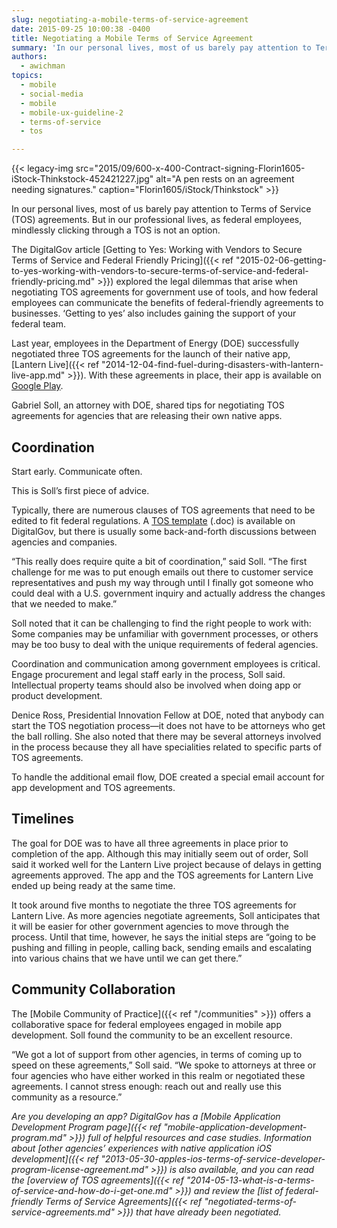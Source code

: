 ```yaml
---
slug: negotiating-a-mobile-terms-of-service-agreement
date: 2015-09-25 10:00:38 -0400
title: Negotiating a Mobile Terms of Service Agreement
summary: 'In our personal lives, most of us barely pay attention to Terms of Service (TOS) agreements. But in our professional lives, as federal employees, mindlessly clicking through a TOS is not an option. The DigitalGov article Getting to Yes: Working with Vendors to Secure Terms of Service and Federal Friendly Pricing explored the legal dilemmas'
authors:
  - awichman
topics:
  - mobile
  - social-media
  - mobile
  - mobile-ux-guideline-2
  - terms-of-service
  - tos

---
```


{{< legacy-img src="2015/09/600-x-400-Contract-signing-Florin1605-iStock-Thinkstock-452421227.jpg" alt="A pen rests on an agreement needing signatures." caption="Florin1605/iStock/Thinkstock" >}}

In our personal lives, most of us barely pay attention to Terms of Service (TOS) agreements. But in our professional lives, as federal employees, mindlessly clicking through a TOS is not an option.

The DigitalGov article [Getting to Yes: Working with Vendors to Secure Terms of Service and Federal Friendly Pricing]({{< ref "2015-02-06-getting-to-yes-working-with-vendors-to-secure-terms-of-service-and-federal-friendly-pricing.md" >}}) explored the legal dilemmas that arise when negotiating TOS agreements for government use of tools, and how federal employees can communicate the benefits of federal-friendly agreements to businesses. &#8216;Getting to yes&#8217; also includes gaining the support of your federal team.

Last year, employees in the Department of Energy (DOE) successfully negotiated three TOS agreements for the launch of their native app, [Lantern Live]({{< ref "2014-12-04-find-fuel-during-disasters-with-lantern-live-app.md" >}}). With these agreements in place, their app is available on [Google Play](https://play.google.com/store/apps/details?id=gov.doe.lanternlive).

Gabriel Soll, an attorney with DOE, shared tips for negotiating TOS agreements for agencies that are releasing their own native apps.

## Coordination

Start early. Communicate often.

This is Soll’s first piece of advice.

Typically, there are numerous clauses of TOS agreements that need to be edited to fit federal regulations. A [TOS template](https://s3.amazonaws.com/digitalgov/_legacy-img/2014/01/model-amendment-to-tos-for-g.doc) (.doc) is available on DigitalGov, but there is usually some back-and-forth discussions between agencies and companies.

“This really does require quite a bit of coordination,” said Soll. “The first challenge for me was to put enough emails out there to customer service representatives and push my way through until I finally got someone who could deal with a U.S. government inquiry and actually address the changes that we needed to make.”

Soll noted that it can be challenging to find the right people to work with: Some companies may be unfamiliar with government processes, or others may be too busy to deal with the unique requirements of federal agencies.

Coordination and communication among government employees is critical. Engage procurement and legal staff early in the process, Soll said. Intellectual property teams should also be involved when doing app or product development.

Denice Ross, Presidential Innovation Fellow at DOE, noted that anybody can start the TOS negotiation process—it does not have to be attorneys who get the ball rolling. She also noted that there may be several attorneys involved in the process because they all have specialities related to specific parts of TOS agreements.

To handle the additional email flow, DOE created a special email account for app development and TOS agreements.

## Timelines

The goal for DOE was to have all three agreements in place prior to completion of the app. Although this may initially seem out of order, Soll said it worked well for the Lantern Live project because of delays in getting agreements approved. The app and the TOS agreements for Lantern Live ended up being ready at the same time.

It took around five months to negotiate the three TOS agreements for Lantern Live. As more agencies negotiate agreements, Soll anticipates that it will be easier for other government agencies to move through the process. Until that time, however, he says the initial steps are “going to be pushing and filling in people, calling back, sending emails and escalating into various chains that we have until we can get there.”

## Community Collaboration

The [Mobile Community of Practice]({{< ref "/communities" >}}) offers a collaborative space for federal employees engaged in mobile app development. Soll found the community to be an excellent resource.

“We got a lot of support from other agencies, in terms of coming up to speed on these agreements,” Soll said. “We spoke to attorneys at three or four agencies who have either worked in this realm or negotiated these agreements. I cannot stress enough: reach out and really use this community as a resource.”

_Are you developing an app? DigitalGov has a [Mobile Application Development Program page]({{< ref "mobile-application-development-program.md" >}}) full of helpful resources and case studies. Information about [other agencies&#8217; experiences with native application iOS development]({{< ref "2013-05-30-apples-ios-terms-of-service-developer-program-license-agreement.md" >}}) is also available, and you can read the [overview of TOS agreements]({{< ref "2014-05-13-what-is-a-terms-of-service-and-how-do-i-get-one.md" >}}) and review the [list of federal-friendly Terms of Service Agreements]({{< ref "negotiated-terms-of-service-agreements.md" >}}) that have already been negotiated._

